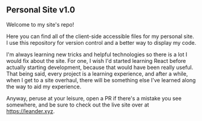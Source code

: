 ## Personal Site v1.0
Welcome to my site's repo!

Here you can find all of the client-side accessible files for my personal site. I use this repository for version control and a better way to display my code.

I'm always learning new tricks and helpful technologies so there is a lot I would fix about the site. For one, I wish I'd started learning React before actually starting development, because that would have been really useful. That being said, every project is a learning experience, and after a while, when I get to a site overhaul, there will be something else I've learned along the way to aid my experience.

Anyway, peruse at your leisure, open a PR if there's a mistake you see somewhere, and be sure to check out the live site over at https://leander.xyz.
